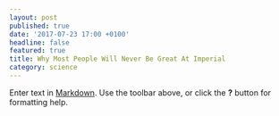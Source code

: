 ```yaml
---
layout: post
published: true
date: '2017-07-23 17:00 +0100'
headline: false
featured: true
title: Why Most People Will Never Be Great At Imperial
category: science
---
```

Enter text in [Markdown](http://daringfireball.net/projects/markdown/). Use the toolbar above, or click the **?** button for formatting help.
